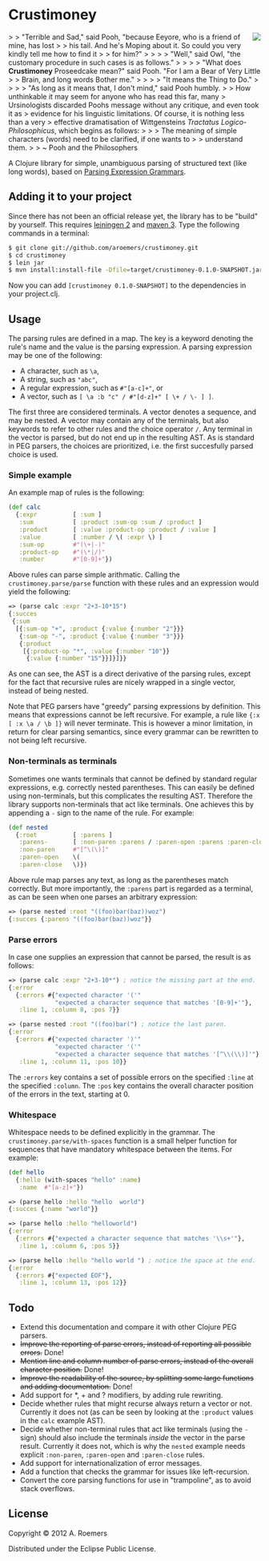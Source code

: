 # Crustimoney

<img src="https://raw.github.com/aroemers/crustimoney/master/pooh_back.gif" align="right"/>
> > "Terrible and Sad," said Pooh, "because Eeyore, who is a friend of mine, has lost
> > his tail. And he's Moping about it. So could you very kindly tell me how to find it
> > for him?"
> >
> > "Well," said Owl, "the customary procedure in such cases is as follows."
> >
> > "What does <strong>Crustimoney</strong> Proseedcake mean?" said Pooh. "For I am a Bear of Very Little
> > Brain, and long words Bother me."
> >
> > "It means the Thing to Do."
> >
> > "As long as it means that, I don't mind," said Pooh humbly.
>
> How unthinkable it may seem for anyone who has read this far, many
> Ursinologists discarded Poohs message without any critique, and even took it as
> evidence for his linguistic limitations. Of course, it is nothing less than a very
> effective dramatisation of Wittgensteins <i>Tractatus Logico-Philosophicus</i>, which begins as follows:
>
> > The meaning of simple characters (words) need to be clarified, if one wants to
> > understand them.
>
> ~ Pooh and the Philosophers

A Clojure library for simple, unambiguous parsing of structured text (like long words), based on [Parsing Expression Grammars](http://portal.acm.org/citation.cfm?doid=964001.964011).


## Adding it to your project

Since there has not been an official release yet, the library has to be "build" by yourself. This requires [leiningen 2](https://github.com/technomancy/leiningen) and [maven 3](https://maven.apache.org). Type the following commands in a terminal:

```bash
$ git clone git://github.com/aroemers/crustimoney.git
$ cd crustimoney
$ lein jar
$ mvn install:install-file -Dfile=target/crustimoney-0.1.0-SNAPSHOT.jar -DgroupId=crustimoney -DartifactId=crustimoney -Dversion=0.1.0-SNAPSHOT -Dpackaging=jar
```

Now you can add `[crustimoney 0.1.0-SNAPSHOT]` to the dependencies in your project.clj.


## Usage

The parsing rules are defined in a map. The key is a keyword denoting the rule's name and the value is the parsing expression. A parsing expression may be one of the following:

* A character, such as `\a`,
* A string, such as `"abc"`,
* A regular expression, such as `#"[a-c]+"`, or
* A vector, such as `[ \a :b "c" / #"[d-z]+" [ \+ / \- ] ]`.

The first three are considered terminals. A vector denotes a sequence, and may be nested. A vector may contain any of the terminals, but also keywords to refer to other rules and the choice operator `/`. Any terminal in the vector is parsed, but do not end up in the resulting AST. As is standard in PEG parsers, the choices are prioritized, i.e. the first succesfully parsed choice is used.

### Simple example

An example map of rules is the following:

```clojure
(def calc
  {:expr          [ :sum ]
   :sum           [ :product :sum-op :sum / :product ]
   :product       [ :value :product-op :product / :value ]
   :value         [ :number / \( :expr \) ]
   :sum-op        #"(\+|-)"
   :product-op    #"(\*|/)"
   :number        #"[0-9]+"})
```

Above rules can parse simple arithmatic. Calling the `crustimoney.parse/parse` function with these rules and an expression would yield the following:

```clojure
=> (parse calc :expr "2+3-10*15")
{:succes
 {:sum
  [{:sum-op "+", :product {:value {:number "2"}}}
   {:sum-op "-", :product {:value {:number "3"}}}
   {:product
    [{:product-op "*", :value {:number "10"}}
     {:value {:number "15"}}]}]}}
```

As one can see, the AST is a direct derivative of the parsing rules, except for the fact that recursive rules are nicely wrapped in a single vector, instead of being nested.

Note that PEG parsers have "greedy" parsing expressions by definition. This means that expressions cannot be left recursive. For example, a rule like `{:x [ :x \a / \b ]}` will never terminate. This is however a minor limitation, in return for clear parsing semantics, since every grammar can be rewritten to not being left recursive.


### Non-terminals as terminals

Sometimes one wants terminals that cannot be defined by standard regular expressions, e.g.  correctly nested parentheses. This can easily be defined using non-terminals, but this complicates the resulting AST. Therefore the library supports non-terminals that act like terminals. One achieves this by appending a `-` sign to the name of the rule. For example:

```clojure
(def nested
  {:root          [ :parens ]
   :parens-       [ :non-paren :parens / :paren-open :parens :paren-close :parens / ]
   :non-paren     #"[^\(\)]"
   :paren-open    \(
   :paren-close   \)})
```

Above rule map parses any text, as long as the parentheses match correctly. But more importantly, the `:parens` part is regarded as a terminal, as can be seen when one parses an arbitrary expression:

```clojure
=> (parse nested :root "((foo)bar(baz))woz")
{:succes {:parens "((foo)bar(baz))woz"}}
```

### Parse errors

In case one supplies an expression that cannot be parsed, the result is as follows:

```clojure
=> (parse calc :expr "2+3-10*") ; notice the missing part at the end.
{:error
  {:errors #{"expected character '('"
             "expected a character sequence that matches '[0-9]+'"},
   :line 1, :column 8, :pos 7}}

=> (parse nested :root "((foo)bar(") ; notice the last paren.
{:error
  {:errors #{"expected character ')'"
             "expected character '('"
             "expected a character sequence that matches '[^\\(\\)]'"},
   :line 1, :column 11, :pos 10}}
```

The `:errors` key contains a set of possible errors on the specified `:line` at the specified `:column`. The `:pos` key contains the overall character position of the errors in the text, starting at 0.

### Whitespace

Whitespace needs to be defined explicitly in the grammar. The `crustimoney.parse/with-spaces` function is a small helper function for sequences that have mandatory whitespace between the items. For example:

```clojure
(def hello
  {:hello (with-spaces "hello" :name)
   :name  #"[a-z]+"})

=> (parse hello :hello "hello  world")
{:succes {:name "world"}}

=> (parse hello :hello "helloworld")
{:error
  {:errors #{"expected a character sequence that matches '\\s+'"},
   :line 1, :column 6, :pos 5}}

=> (parse hello :hello "hello world ") ; notice the space at the end.
{:error
  {:errors #{"expected EOF"},
   :line 1, :column 13, :pos 12}}
```


## Todo

* Extend this documentation and compare it with other Clojure PEG parsers.
* ~~Improve the reporting of parse errors, instead of reporting all possible errors.~~ Done!
* ~~Mention line and column number of parse errors, instead of the overall character position.~~ Done!
* ~~Improve the readability of the source, by splitting some large functions and adding documentation.~~ Done!
* Add support for *, + and ? modifiers, by adding rule rewriting.
* Decide whether rules that might recurse always return a vector or not. Currently it does not (as can be seen by looking at the `:product` values in the `calc` example AST).
* Decide whether non-terminal rules that act like terminals (using the `-` sign) should also include the terminals _inside_ the vector in the parse result. Currently it does not, which is why the `nested` example needs explicit `:non-paren`, `:paren-open` and `:paren-close` rules.
* Add support for internationalization of error messages.
* Add a function that checks the grammar for issues like left-recursion.
* Convert the core parsing functions for use in "trampoline", as to avoid stack overflows.


## License

Copyright © 2012 A. Roemers

Distributed under the Eclipse Public License.
